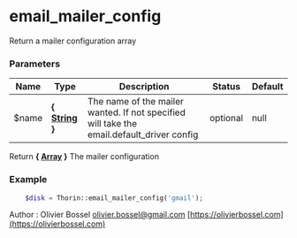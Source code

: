 # email_mailer_config

Return a mailer configuration array


### Parameters
Name  |  Type  |  Description  |  Status  |  Default
------------  |  ------------  |  ------------  |  ------------  |  ------------
$name  |  **{ [String](http://php.net/manual/en/language.types.string.php) }**  |  The name of the mailer wanted. If not specified will take the email.default_driver config  |  optional  |  null

Return **{ [Array](http://php.net/manual/en/language.types.array.php) }** The mailer configuration

### Example
```php
	$disk = Thorin::email_mailer_config('gmail');
```
Author : Olivier Bossel [olivier.bossel@gmail.com](mailto:olivier.bossel@gmail.com) [https://olivierbossel.com](https://olivierbossel.com)